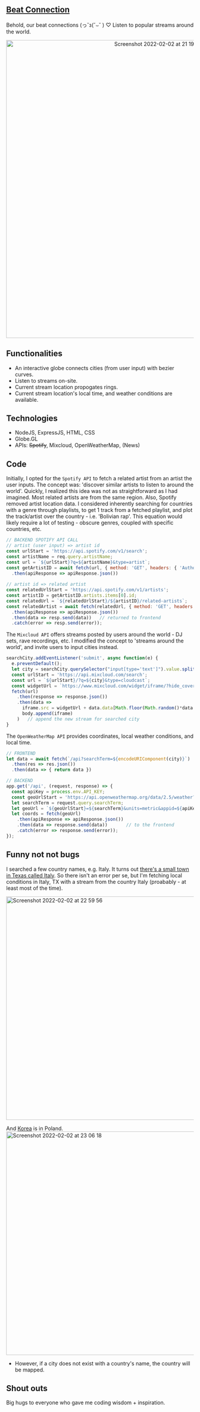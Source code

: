 ## <a href="https://beatconnection.herokuapp.com" target="_blank">Beat Connection</a>
Behold, our beat connections (っ˘з(˘⌣˘ ) ♡
Listen to popular streams around the world.

<p align='center'>
  <img width="800" alt="Screenshot 2022-02-02 at 21 19 22" src="https://user-images.githubusercontent.com/17345270/152270629-9e3c7f0d-f840-426d-a4cc-3d58a0a6ca3f.png">
</p>

## Functionalities
- An interactive globe connects cities (from user input) with bezier curves.
- Listen to streams on-site.
- Current stream location propogates rings.
- Current stream location's local time, and weather conditions are available.

## Technologies
- NodeJS, ExpressJS, HTML, CSS
- Globe.GL
- APIs: <s>Spotify</s>, Mixcloud, OpenWeatherMap, (News)

## Code
Initially, I opted for the `Spotify API` to fetch a related artist from an artist the user inputs. The concept was: 'discover similar artists to listen to around the world'. Quickly, I realized this idea was not as straightforward as I had imagined. Most related artists are from the same region. Also, Spotify removed artist location data. I considered inherently searching for countries with a genre through playlists, to get 1 track from a fetched playlist, and plot the track/artist over the country - i.e. 'Bolivian rap'. This equation would likely require a lot of testing - obscure genres, coupled with specific countries, etc.
```js
// BACKEND SPOTIFY API CALL
// artist (user input) => artist id
const urlStart = 'https://api.spotify.com/v1/search';
const artistName = req.query.artistName;
const url = `${urlStart}?q=${artistName}&type=artist`;
const getArtistID = await fetch(url, { method: 'GET', headers: { 'Authorization': 'Bearer ' + token }, json: true })
  .then(apiResponse => apiResponse.json())
  
// artist id => related artist
const relatedUrlStart = 'https://api.spotify.com/v1/artists';
const artistID = getArtistID.artists.items[0].id;
const relatedUrl = `${relatedUrlStart}/${artistID}/related-artists`;
const relatedArtist = await fetch(relatedUrl, { method: 'GET', headers: { 'Authorization': 'Bearer ' + token }, json: true })
  .then(apiResponse => apiResponse.json())
  .then(data => resp.send(data))   // returned to frontend
  .catch(error => resp.send(error));
```

The `Mixcloud API` offers streams posted by users around the world - DJ sets, rave recordings, etc. I modified the concept to 'streams around the world', and invite users to input cities instead.
```js
searchCity.addEventListener('submit', async function(e) {
  e.preventDefault();
  let city = searchCity.querySelector("input[type='text']").value.split(' ').join('%20');
  const urlStart = 'https://api.mixcloud.com/search';
  const url = `${urlStart}/?q=${city}&type=cloudcast`;
  const widgetUrl = `https://www.mixcloud.com/widget/iframe/?hide_cover=1&mini=1&feed=`
  fetch(url)
    .then(response => response.json())
    .then(data =>
      iframe.src = widgetUrl + data.data[Math.floor(Math.random()*data.data.length)].url.slice(24),
      body.append(iframe)
    )   // append the new stream for searched city
}
```
The `OpenWeatherMap API` provides coordinates, local weather conditions, and local time.
```js
// FRONTEND
let data = await fetch(`/api?searchTerm=${encodeURIComponent(city)}`)
  .then(res => res.json())
  .then(data => { return data })

// BACKEND
app.get('/api', (request, response) => {
  const apiKey = process.env.API_KEY;
  const geoUrlStart = 'https://api.openweathermap.org/data/2.5/weather?q'
  let searchTerm = request.query.searchTerm;
  let geoUrl = `${geoUrlStart}=${searchTerm}&units=metric&appid=${apiKey}`;
  let coords = fetch(geoUrl)
    .then(apiResponse => apiResponse.json())
    .then(data => response.send(data))       // to the frontend
    .catch(error => response.send(error));
});
```

<!-- ## Sources
https://globe.gl/<br>
https://www.mixcloud.com/developers/#connections-lists<br>
https://www.mixcloud.com/developers/widget/#methods<br>
https://developer.spotify.com/console/get-search-item/<br>
https://developer.spotify.com/console/get-artist-related-artists/<br>

## Notes
- Smoother loading / setTimeout?
- Top news locally (meaning in that country)
- Make local time update automatically
-->

## Funny not not bugs
I searched a few country names, e.g. Italy. It turns out <a href="https://ci.italy.tx.us/
https://ci.italy.tx.us/" target="_blank">there's a small town in Texas called Italy</a>. So there isn't an error per se, but I'm fetching local conditions in Italy, TX with a stream from the country Italy (proabably - at least most of the time).

<img width="600" alt="Screenshot 2022-02-02 at 22 59 56" src="https://user-images.githubusercontent.com/17345270/152279240-f0491aa7-9c9d-4747-9ac0-8e6aa51096b4.png">

And <a href="https://en.wikipedia.org/wiki/Korea,_Gmina_Telatyn" target="_blank">Korea</a> is in Poland.
<img width="600" alt="Screenshot 2022-02-02 at 23 06 18" src="https://user-images.githubusercontent.com/17345270/152279570-608c4e6f-69d7-4a12-ad2c-ce2cd553cfdc.png">
- However, if a city does not exist with a country's name, the country will be mapped.

## Shout outs
Big hugs to everyone who gave me coding wisdom + inspiration.
